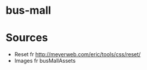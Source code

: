 # bus-mall
# Sources 
- Reset fr http://meyerweb.com/eric/tools/css/reset/
- Images fr busMallAssets 